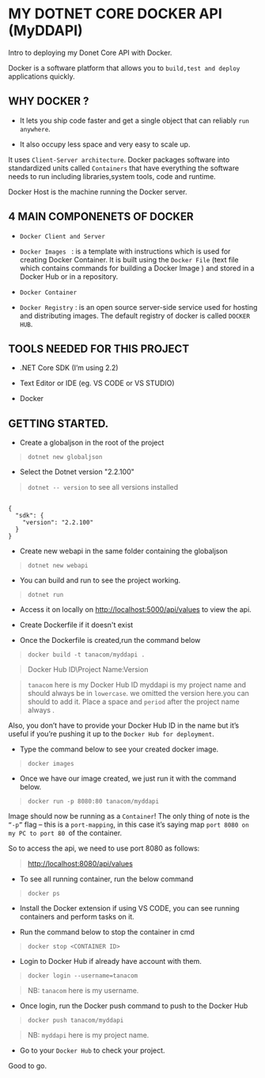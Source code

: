 # MY DOTNET CORE DOCKER API (MyDDAPI)

Intro to deploying my Donet Core API with Docker.

Docker is a software platform that allows you to ```build,test and deploy``` applications quickly.


## WHY DOCKER ?

- It lets you ship code faster and get a single object that can reliably ````run anywhere````.

- It also occupy less space and very easy to scale up.


It uses ```Client-Server architecture```. Docker packages software into standardized units called ```Containers``` that
have everything the software needs to run including libraries,system tools, code and runtime.

Docker Host is the machine running the Docker server.

##  4 MAIN COMPONENETS OF DOCKER

- ```Docker Client and Server```

- ```Docker Images ``` : is a template with instructions which is used for creating Docker Container.
It is built using the ```Docker File``` (text file which contains commands for building a Docker Image
 ) and stored  in a Docker Hub or in a repository.

- ```Docker Container```

- ```Docker Registry```  : is an open source server-side service used for hosting and distributing images. The
default registry of docker is called ```DOCKER HUB```.



##  TOOLS NEEDED FOR THIS PROJECT

- .NET Core SDK  (I’m using 2.2)

- Text Editor or IDE (eg. VS CODE or VS STUDIO)

- Docker


## GETTING STARTED.

- Create a globaljson in the root of the project

> ```dotnet new globaljson```

- Select the Dotnet version "2.2.100"
 >  ```dotnet -- version``` to see all versions installed

````

{
  "sdk": {
    "version": "2.2.100"
  }
}

````

- Create new webapi in the same folder containing the globaljson

>   ```dotnet new webapi```

- You can build and run to see the project working.

>  ```dotnet run```

- Access it on locally on <http://localhost:5000/api/values> to view the api.

- Create Dockerfile if it doesn't exist

- Once the Dockerfile is created,run the command below
>   ``` docker build -t tanacom/myddapi . ```


> Docker Hub ID\Project Name:Version

> ```tanacom``` here is my Docker Hub ID
> myddapi is my project name and should always be in ```lowercase```.
> we omitted the version here.you can should to add it.
> Place a space and ```period``` after the project name always .

Also, you don’t have to provide your Docker Hub ID in the name
but it’s useful if you’re pushing it up to the ```Docker Hub for deployment```.

- Type the command below to see  your created docker image.
> ```docker images```

- Once we have our image created, we just run it with the command below.
> ```docker run -p 8080:80 tanacom/myddapi```

Image should now be running as a ```Container```! The only thing of note is the ```“-p”``` flag – this is a ```port-mapping```,
in this case it’s saying map ````port 8080 on my PC to port 80 ````of the container.

 So to access the api, we need to use port 8080 as follows:

> <http://localhost:8080/api/values>

- To see all running container, run the below command

>  ```docker ps```

- Install the Docker extension if using VS CODE, you can see running containers and perform tasks on it.

- Run the command below to stop the container in cmd
 >   ```docker stop <CONTAINER ID>```

- Login to Docker Hub if already have account with them.
 >    ```docker login --username=tanacom```

 > NB: ```tanacom``` here is my username.

- Once login, run the Docker push command to push to the Docker Hub

>    ```docker push tanacom/myddapi```

> NB: ```myddapi``` here is my project name.


- Go to your ```Docker Hub``` to check your project.

Good to go.
